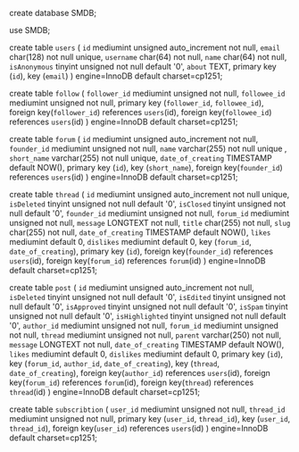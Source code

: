 create database SMDB;

use SMDB;

create table `users` (
`id` mediumint unsigned auto_increment not null,
`email` char(128) not null unique,
`username` char(64) not null,
`name` char(64) not null,
`isAnonymous` tinyint unsigned not null default '0',
`about` TEXT,
primary key (`id`),
key (`email`)
) engine=InnoDB default charset=cp1251;

create table `follow` (
`follower_id` mediumint unsigned not null,
`followee_id` mediumint unsigned not null,
primary key (`follower_id`, `followee_id`),
foreign key(`follower_id`) references `users`(id),
foreign key(`followee_id`) references `users`(id)
) engine=InnoDB default charset=cp1251;

create table `forum` (
`id` mediumint unsigned auto_increment not null,
`founder_id` mediumint unsigned not null,
`name` varchar(255) not null unique ,
`short_name` varchar(255) not null unique,
`date_of_creating` TIMESTAMP default NOW(),
primary key (`id`),
key (`short_name`),
foreign key(`founder_id`) references `users`(id)
) engine=InnoDB default charset=cp1251;

create table `thread` (
`id` mediumint unsigned auto_increment not null unique,
`isDeleted` tinyint unsigned not null default '0',
`isClosed` tinyint unsigned not null default '0',
`founder_id` mediumint unsigned not null,
`forum_id` mediumint unsigned not null,
`message` LONGTEXT not null,
`title` char(255) not null,
`slug` char(255) not null,
`date_of_creating` TIMESTAMP default NOW(),
`likes` mediumint default 0,
`dislikes` mediumint default 0,
key (`forum_id`, `date_of_creating`),
primary key (`id`),
foreign key(`founder_id`) references `users`(id),
foreign key(`forum_id`) references `forum`(id)
) engine=InnoDB default charset=cp1251;

create table `post` (
`id` mediumint unsigned auto_increment not null,
`isDeleted` tinyint unsigned not null default '0',
`isEdited` tinyint unsigned not null default '0',
`isApproved` tinyint unsigned not null default '0',
`isSpam` tinyint unsigned not null default '0',
`isHighlighted` tinyint unsigned not null default '0',
`author_id` mediumint unsigned not null,
`forum_id` mediumint unsigned not null,
`thread` mediumint unsigned not null,
`parent` varchar(250) not null,
`message` LONGTEXT not null,
`date_of_creating` TIMESTAMP default NOW(),
`likes` mediumint default 0,
`dislikes` mediumint default 0,
primary key (`id`),
key (`forum_id`, `author_id`, `date_of_creating`),
key (`thread`, `date_of_creating`),
foreign key(`author_id`) references `users`(id),
foreign key(`forum_id`) references `forum`(id),
foreign key(`thread`) references `thread`(id)
) engine=InnoDB default charset=cp1251;

create table `subscribtion` (
`user_id` mediumint unsigned not null,
`thread_id` mediumint unsigned not null,
primary key (`user_id`, `thread_id`),
key (`user_id`, `thread_id`),
foreign key(`user_id`) references `users`(id)
) engine=InnoDB default charset=cp1251;
